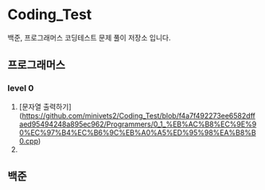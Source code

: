 # Coding_Test
백준, 프로그래머스 코딩테스트 문제 풀이 저장소 입니다.      



프로그래머스
-------------
### level 0
1. [문자열 출력하기] (https://github.com/minivets2/Coding_Test/blob/f4a7f492273ee6582dffaed95494248a895ec962/Programmers/0_1_%EB%AC%B8%EC%9E%90%EC%97%B4%EC%B6%9C%EB%A0%A5%ED%95%98%EA%B8%B0.cpp)
2.  

백준
-------------


